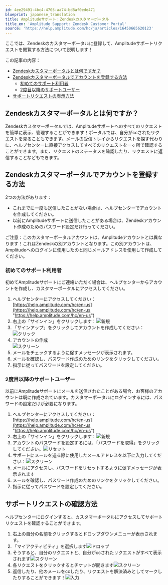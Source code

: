 ```yaml
---
id: 4ee29491-4bc4-4703-aa74-bd8af0ede471
blueprint: japanese_translation
title: Amplitudeサポート：Zendeskカスタマーポータル
title_en: 'Amplitude Support: Zendesk Customer Portal'
source: 'https://help.amplitude.com/hc/ja/articles/16450665620123'
---
```

ここでは、Zendeskのカスタマーポータルに登録して、Amplitudeサポートリクエストを閲覧する方法について説明します！

この記事の内容：

* [Zendeskカスタマーポータルとは何ですか？](#h_01H335T046V5KAJD2DW0HRRWZ3)
* [Zendeskカスタマーポータルでアカウントを登録する方法](#h_01H335TAFSQNBE0SF5GJK0HTYV)
	* [初めてのサポート利用者](#h_01H33AF560X820Y04JN79BGQR4)
	* [2度目以降のサポートユーザー](#h_01H33AEWTJ2RWX9H8H2DZZJDXA)
* [サポートリクエストの表示方法](#h_01H335W1PF88C45TNWJMW54ZRR)

## Zendeskカスタマーポータルとは何ですか？

Zendeskカスタマーポータルでは、Amplitudeサポートへのすべてのリクエストを簡単に表示、管理することができます！ポータルでは、自分がccされたリクエストを見ることもできます。メールの受信トレイからリクエストを探す代わりに、ヘルプセンターに直接アクセスしてすべてのリクエストを一ヶ所で確認することができます。また、リクエストのステータスを確認したり、リクエストに返信することなどもできます。

## Zendeskカスタマーポータルでアカウントを登録する方法

2つの方法があります：

* これまでに一度も送信したことがない場合は、ヘルプセンターでアカウントを作成してください。
* 以前にAmplitudeサポートに送信したことがある場合は、Zendeskアカウント作成のためのパスワード設定だけ行ってください。

ご注意：このカスタマーポータルアカウントは、Amplitudeアカウントとは異なります！これはZendeskの別アカウントとなります。この別アカウントは、Amplitudeへのログインに使用したのと同じメールアドレスを使用して作成してください。

### 初めてのサポート利用者

初めてAmplitudeサポートにご連絡いただく場合は、ヘルプセンターからアカウントを作成し、カスタマーポータルにアクセスしてください。

1. ヘルプセンターにアクセスしてください：[https://help.amplitude.com/hc/en-us](https://help.amplitude.com/hc/en-us "https://help.amplitude.com/hc/en-us")
2. 右上の「サインイン」をクリックします：![新規](/docs/output/img/jp/xin-gui.png)
3. 「サインアップ」をクリックしてアカウントを作成してください：![クリック](/docs/output/img/jp/kurituku.png)
4. アカウントの作成  
![スクリーン](/docs/output/img/jp/sukurin.png)
5. メールをチェックするように促すメッセージが表示されます。
6. メールを確認し、パスワード作成のためのリンクをクリックしてください。
7. 指示に従ってパスワードを設定してください。

### 2度目以降のサポートユーザー

以前にAmplitudeサポートにメールを送信されたことがある場合、お客様のアカウントは既に作成されています。カスタマーポータルにログインするには、パスワードの設定だけが必要になります。

1. ヘルプセンターにアクセスしてください：[https://help.amplitude.com/hc/en-us](https://help.amplitude.com/hc/en-us "https://help.amplitude.com/hc/en-us")
2. 右上の「サインイン」をクリックします：![新規](/docs/output/img/jp/xin-gui.png)
3. アカウントのパスワードを設定するには、「パスワードを取得」をクリックしてください。![リセット](/docs/output/img/jp/risetuto.png)
4. サポートにメールを送る際に使用したメールアドレスを以下に入力してください：![スクリーン](/docs/output/img/jp/sukurin.png)
5. メールにアクセスし、パスワードをリセットするように促すメッセージが表示されます
6. メールを確認し、パスワード作成のためのリンクをクリックしてください。
7. 指示に従ってパスワードを設定してください。

## サポートリクエストの確認方法

ヘルプセンターにログインすると、カスタマーポータルにアクセスしてサポートリクエストを確認することができます。

1. 右上の自分の名前をクリックするとドロップダウンメニューが表示されます。
2. 「マイアクティビティ」を選択します![ドロップ](/docs/output/img/jp/dorotupu.png)
3. そうすると、自分のリクエストと、自分がccされたリクエストがすべて表示されます![スクリーン](/docs/output/img/jp/sukurin.png)
4. 各リクエストをクリックするとチケットが開きます![スクリーン](/docs/output/img/jp/sukurin.png)
5. 返信したり、他のメールをccしたり、リクエストを解決済みとしてマークしたりすることができます！![入力](/docs/output/img/jp/ru-li.png)
